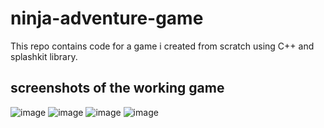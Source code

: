# ninja-adventure-game
This repo contains code for a game i created from scratch using C++ and splashkit library.

## screenshots of the working game
![image](https://github.com/itsRohit47/ninja-adventure-sit102-something-awesome/assets/108188800/38166a2e-2aeb-4a41-96ff-473075f1ec5e)
![image](https://github.com/itsRohit47/ninja-adventure-sit102-something-awesome/assets/108188800/7ba7f1e6-81cf-4453-ad24-1d40dd14abdb)
![image](https://github.com/itsRohit47/ninja-adventure-sit102-something-awesome/assets/108188800/1cbc1a06-f87e-4783-a889-b223187ea399)
![image](https://github.com/itsRohit47/ninja-adventure-sit102-something-awesome/assets/108188800/d0081d11-ee0a-4999-93fe-7d89847c154a)



